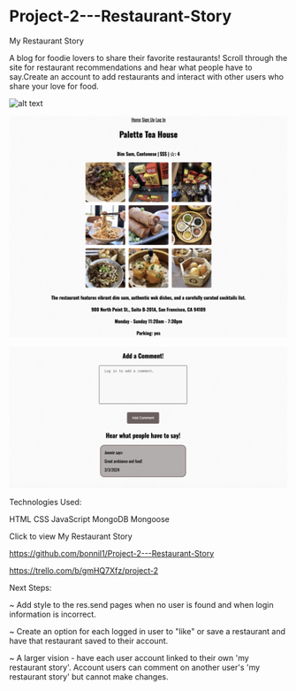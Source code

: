 # Project-2---Restaurant-Story

My Restaurant Story

A blog for foodie lovers to share their favorite restaurants! Scroll through the site for restaurant recommendations and hear what people have to say.Create an account to add restaurants and interact with other users who share your love for food. 

![alt text](home.png)

![alt text](show.png)

![alt text](comment.png)

Technologies Used:

HTML
CSS
JavaScript
MongoDB
Mongoose

Click to view My Restaurant Story

https://github.com/bonnil1/Project-2---Restaurant-Story

https://trello.com/b/gmHQ7Xfz/project-2

Next Steps: 

~ Add style to the res.send pages when no user is found and when login information is incorrect.

~ Create an option for each logged in user to "like" or save a restaurant and have that restaurant saved to their account.

~ A larger vision - have each user account linked to their own 'my restaurant story'. Account users can comment on another user's 'my restaurant story' but cannot make changes. 